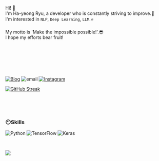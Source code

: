 <!--![header](https://capsule-render.vercel.app/api?type=waving&color=gradient&customColorList=0&height=250&fontSize=40&fontAlignY=40&animation=fadeIn&text=Seize_the_day😎)-->

Hi! 👋 </br>
I'm Ha-yeong Ryu, 
a developer who is constantly striving to improve.😤 </br>
I'm interested in `NLP`, `Deep Learning`, `LLM`.⭐ </br></br>
My motto is 'Make the impossible possible!'.😎</br>
I hope my efforts bear fruit!</br></br>

</br></br></br></br>

[<img alt="Blog" src ="https://img.shields.io/badge/Velog-20C997.svg?&style=flat-square&logo=Velog&logoColor=white"/>](https://velog.io/@bluebarry3/posts)
<img alt="email" src ="https://img.shields.io/badge/bluebarry37@naver.com-005FF9.svg?&style=flat-square&logo=Mail.Ru&logoColor=white"/>
[<img alt="Instagram" src ="https://img.shields.io/badge/Instagram-E4405F.svg?&style=flat-square&logo=Instagram&logoColor=white"/>](https://www.instagram.com/ruhayeoo_o/a)

[![GitHub Streak](https://streak-stats.demolab.com?user=hayeonggg&theme=neon-dark)](https://git.io/streak-stats)


</br><!--언어 통계-->
<!--
![Top Langs](https://github-readme-stats.vercel.app/api/top-langs/?username=Hayeonggg)
-->

</br>
<!--사용한 언어 보기-->
<!--<img alt="(넣고자 하는것의 이름)" src ="https://img.shields.io/badge/(넣고자 하는것의 이름)-(색상).svg?&style=flat-square&logo=(넣고자 하는것의 이름)&logoColor=white"/>-->

### 😶Skills
<img alt="Python" src ="https://img.shields.io/badge/Python-3776AB.svg?&style=flat-square&logo=Python&logoColor=white"/> <img alt="TensorFlow" src ="https://img.shields.io/badge/TensorFlow-FF6F00.svg?&style=flat-square&logo=TensorFlow&logoColor=white"/> <img alt="Keras" src ="https://img.shields.io/badge/Keras-D00000.svg?&style=flat-square&logo=Keras&logoColor=white"/>



</br><!--방문자 통계-->

 <a href="https://hits.seeyoufarm.com"><img src="https://hits.seeyoufarm.com/api/count/incr/badge.svg?url=https%3A%2F%2Fgithub.com%2Fgjbae1212%2Fhit-counter"/></a>         




<!--깃허브 배지
![Anurag's GitHub stats](https://github-readme-stats.vercel.app/api?username=hayeonggg&show_icons=true&theme=radical)-->

<!--
**Hayeonggg/Hayeonggg** is a ✨ _special_ ✨ repository because its `README.md` (this file) appears on your GitHub profile.

Here are some ideas to get you started:

- 🔭 I’m currently working on ...
- 🌱 I’m currently learning ...
- 👯 I’m looking to collaborate on ...
- 🤔 I’m looking for help with ...
- 💬 Ask me about ...
- 📫 How to reach me: ...
- 😄 Pronouns: ...
- ⚡ Fun fact: ...
-->
